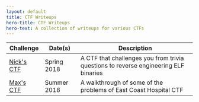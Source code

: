 ```yaml
---
layout: default
title: CTF Writeups
hero-title: CTF Writeups
hero-text: A collection of writeups for various CTFs
---
```


| Challenge               | Date(s)     | Description
| ------------------------| ----------- | -----------
| [Nick's CTF](nicks-ctf) | Spring 2018 | A CTF that challenges you from trivia questions to reverse engineering ELF binaries
| [Max's CTF](max-ctf)    | Summer 2018 | A walkthrough of some of the problems of East Coast Hospital CTF
